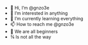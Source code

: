 - 👋 Hi, I’m @gnzo3e
- 👀 I’m interested in anything
- 🌱 I’m currently learning everything 
- 📫 How to reach me @gnzo3e
- 🔰 We are all beginners
- ¾  Is not all the way 

<!---
gnzo3e/Welcome is a ✨ special ✨ repository because its `README.md` (this file) appears on your GitHub profile.
You can click the Preview link to take a look at your changes.
--->
